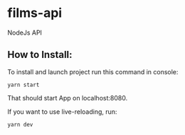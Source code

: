 # films-api
NodeJs API

## How to Install:
To install and launch project run this command in console:
```
yarn start
```
That should start App on localhost:8080.

If you want to use live-reloading, run:
```
yarn dev
```
